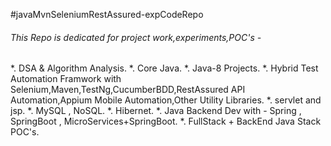 #javaMvnSeleniumRestAssured-expCodeRepo

###### This Repo is dedicated for project work,experiments,POC's -
*. DSA & Algorithm Analysis.
*. Core Java.
*. Java-8 Projects.
*. Hybrid Test Automation Framwork with Selenium,Maven,TestNg,CucumberBDD,RestAssured API Automation,Appium Mobile Automation,Other Utility Libraries.
*. servlet and jsp.
*. MySQL , NoSQL.
*. Hibernet.
*. Java Backend Dev with - Spring , SpringBoot , MicroServices+SpringBoot.
*. FullStack + BackEnd Java Stack POC's.
